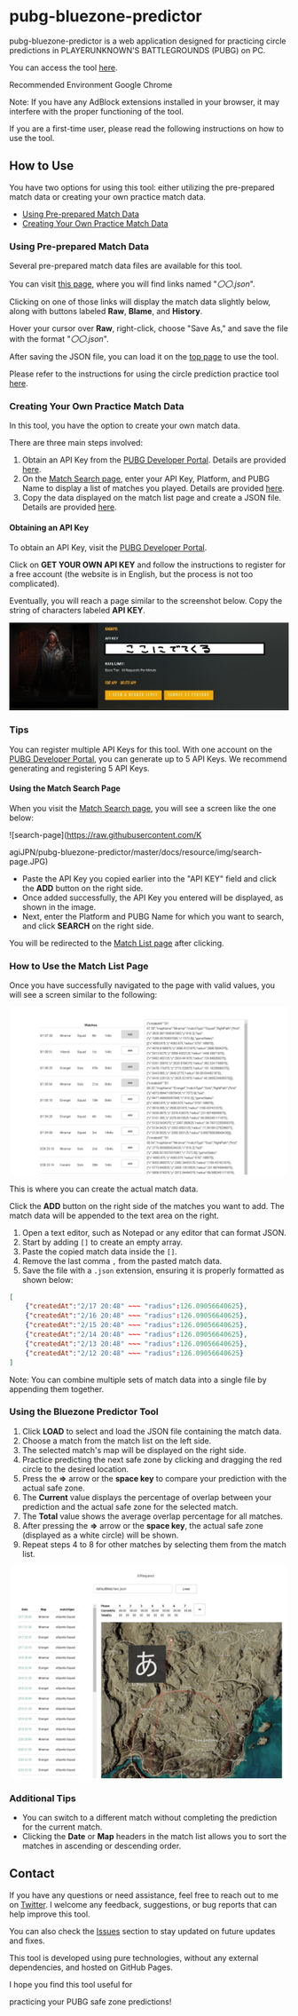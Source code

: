 pubg-bluezone-predictor
====

pubg-bluezone-predictor is a web application designed for practicing circle predictions in PLAYERUNKNOWN'S BATTLEGROUNDS (PUBG) on PC.

You can access the tool [here](https://kagijpn.github.io/pubg-bluezone-predictor/top/).

Recommended Environment
Google Chrome

Note: If you have any AdBlock extensions installed in your browser, it may interfere with the proper functioning of the tool.

If you are a first-time user, please read the following instructions on how to use the tool.

## How to Use

You have two options for using this tool: either utilizing the pre-prepared match data or creating your own practice match data.

- [Using Pre-prepared Match Data](#using-pre-prepared-match-data)
- [Creating Your Own Practice Match Data](#creating-your-own-practice-match-data)

### Using Pre-prepared Match Data

Several pre-prepared match data files are available for this tool.

You can visit [this page](https://github.com/KagiJPN/pubg-bluezone-predictor/tree/master/blue-zone-predictor-core/app/resource), where you will find links named "_〇〇.json_".

Clicking on one of those links will display the match data slightly below, along with buttons labeled **Raw**, **Blame**, and **History**.

Hover your cursor over **Raw**, right-click, choose "Save As," and save the file with the format "_〇〇.json_".

After saving the JSON file, you can load it on the [top page](https://kagijpn.github.io/pubg-bluezone-predictor/top/) to use the tool.

Please refer to the instructions for using the circle prediction practice tool [here](#instructions-for-using-the-circle-prediction-practice-tool).

### Creating Your Own Practice Match Data

In this tool, you have the option to create your own match data.

There are three main steps involved:

1. Obtain an API Key from the [PUBG Developer Portal](https://developer.pubg.com/). Details are provided [here](#obtaining-an-api-key).
2. On the [Match Search page](https://kagijpn.github.io/pubg-bluezone-predictor/players/), enter your API Key, Platform, and PUBG Name to display a list of matches you played. Details are provided [here](#using-the-match-search-page).
3. Copy the data displayed on the match list page and create a JSON file. Details are provided [here](#using-the-match-list-page).

#### Obtaining an API Key

To obtain an API Key, visit the [PUBG Developer Portal](https://developer.pubg.com/).

Click on **GET YOUR OWN API KEY** and follow the instructions to register for a free account (the website is in English, but the process is not too complicated).

Eventually, you will reach a page similar to the screenshot below. Copy the string of characters labeled **API KEY**.

![pubg-apikey](https://raw.githubusercontent.com/KagiJPN/pubg-bluezone-predictor/master/docs/resource/img/pubg-apikey.JPG)

### Tips

You can register multiple API Keys for this tool. With one account on the [PUBG Developer Portal](https://developer.pubg.com/), you can generate up to 5 API Keys. We recommend generating and registering 5 API Keys.

#### Using the Match Search Page

When you visit the [Match Search page](https://kagijpn.github.io/pubg-bluezone-predictor/players/), you will see a screen like the one below:

![search-page](https://raw.githubusercontent.com/K

agiJPN/pubg-bluezone-predictor/master/docs/resource/img/search-page.JPG)

- Paste the API Key you copied earlier into the "API KEY" field and click the **ADD** button on the right side.
- Once added successfully, the API Key you entered will be displayed, as shown in the image.
- Next, enter the Platform and PUBG Name for which you want to search, and click **SEARCH** on the right side.

You will be redirected to the [Match List page](#using-the-match-list-page) after clicking.

### How to Use the Match List Page

Once you have successfully navigated to the page with valid values, you will see a screen similar to the following:

![matches-page](https://raw.githubusercontent.com/KagiJPN/pubg-bluezone-predictor/master/docs/resource/img/matches-page.JPG)

This is where you can create the actual match data.

Click the **ADD** button on the right side of the matches you want to add. The match data will be appended to the text area on the right.


1. Open a text editor, such as Notepad or any editor that can format JSON.
2. Start by adding `[]` to create an empty array.
3. Paste the copied match data inside the `[]`.
4. Remove the last comma `,` from the pasted match data.
5. Save the file with a `.json` extension, ensuring it is properly formatted as shown below:

```json
[
    {"createdAt":"2/17 20:48" ~~~ "radius":126.09056640625},
    {"createdAt":"2/16 20:48" ~~~ "radius":126.09056640625},
    {"createdAt":"2/15 20:48" ~~~ "radius":126.09056640625},
    {"createdAt":"2/14 20:48" ~~~ "radius":126.09056640625},
    {"createdAt":"2/13 20:48" ~~~ "radius":126.09056640625},
    {"createdAt":"2/12 20:48" ~~~ "radius":126.09056640625}
]
```

Note: You can combine multiple sets of match data into a single file by appending them together.

### Using the Bluezone Predictor Tool

1. Click **LOAD** to select and load the JSON file containing the match data.
2. Choose a match from the match list on the left side.
3. The selected match's map will be displayed on the right side.
4. Practice predicting the next safe zone by clicking and dragging the red circle to the desired location.
5. Press the **⇒** arrow or the **space key** to compare your prediction with the actual safe zone.
6. The **Current** value displays the percentage of overlap between your prediction and the actual safe zone for the selected match.
7. The **Total** value shows the average overlap percentage for all matches.
8. After pressing the **⇒** arrow or the **space key**, the actual safe zone (displayed as a white circle) will be shown.
9. Repeat steps 4 to 8 for other matches by selecting them from the match list.

![pubg-predictor1](https://raw.githubusercontent.com/KagiJPN/pubg-bluezone-predictor/master/docs/resource/img/pubg-predictor1.JPG)

### Additional Tips

- You can switch to a different match without completing the prediction for the current match.
- Clicking the **Date** or **Map** headers in the match list allows you to sort the matches in ascending or descending order.

## Contact

If you have any questions or need assistance, feel free to reach out to me on [Twitter](https://twitter.com/KagiJPN). I welcome any feedback, suggestions, or bug reports that can help improve this tool.

You can also check the [Issues](https://github.com/KagiJPN/pubg-bluezone-predictor/issues) section to stay updated on future updates and fixes.

This tool is developed using pure technologies, without any external dependencies, and hosted on GitHub Pages.

I hope you find this tool useful for

 practicing your PUBG safe zone predictions!
